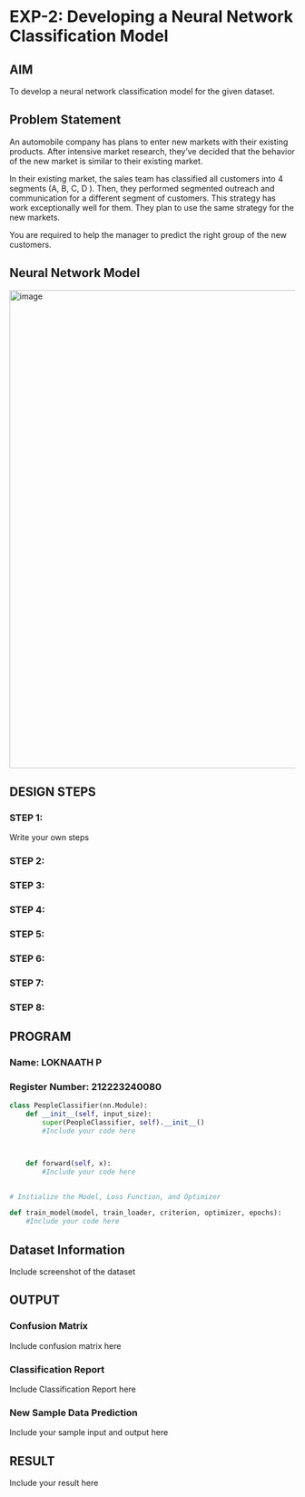 # EXP-2: Developing a Neural Network Classification Model

## AIM

To develop a neural network classification model for the given dataset.

## Problem Statement

An automobile company has plans to enter new markets with their existing products. After intensive market research, they’ve decided that the behavior of the new market is similar to their existing market.

In their existing market, the sales team has classified all customers into 4 segments (A, B, C, D ). Then, they performed segmented outreach and communication for a different segment of customers. This strategy has work exceptionally well for them. They plan to use the same strategy for the new markets.

You are required to help the manager to predict the right group of the new customers.

## Neural Network Model
<img width="1004" height="842" alt="image" src="https://github.com/user-attachments/assets/78cb1a4b-ee7d-4c8c-bd67-bb66c212a1a8" />


## DESIGN STEPS

### STEP 1:
Write your own steps

### STEP 2:

### STEP 3:

### STEP 4:

### STEP 5:

### STEP 6:

### STEP 7:

### STEP 8:


## PROGRAM

### Name: LOKNAATH P
### Register Number: 212223240080

```python
class PeopleClassifier(nn.Module):
    def __init__(self, input_size):
        super(PeopleClassifier, self).__init__()
        #Include your code here



    def forward(self, x):
        #Include your code here
        

```
```python
# Initialize the Model, Loss Function, and Optimizer


```
```python
def train_model(model, train_loader, criterion, optimizer, epochs):
    #Include your code here
```



## Dataset Information

Include screenshot of the dataset

## OUTPUT



### Confusion Matrix

Include confusion matrix here

### Classification Report

Include Classification Report here


### New Sample Data Prediction

Include your sample input and output here

## RESULT
Include your result here
